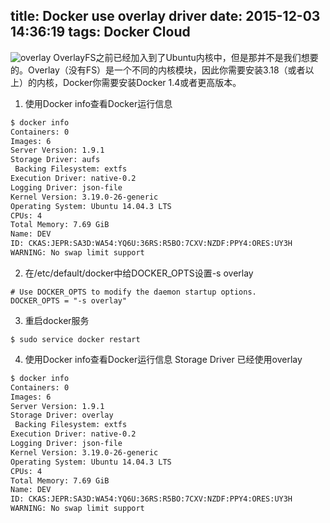title: Docker use overlay driver
date: 2015-12-03 14:36:19
tags: Docker Cloud
---
![overlay](http://docs.daocloud.io/images/c/0/3/5/1/c03512523e75f366ecf8f40442cbd8b46b227d28-3.png)
OverlayFS之前已经加入到了Ubuntu内核中，但是那并不是我们想要的。Overlay（没有FS）是一个不同的内核模块，因此你需要安装3.18（或者以上）的内核，Docker你需要安装Docker 1.4或者更高版本。
1. 使用Docker info查看Docker运行信息

```bash
$ docker info
Containers: 0
Images: 6
Server Version: 1.9.1
Storage Driver: aufs
 Backing Filesystem: extfs
Execution Driver: native-0.2
Logging Driver: json-file
Kernel Version: 3.19.0-26-generic
Operating System: Ubuntu 14.04.3 LTS
CPUs: 4
Total Memory: 7.69 GiB
Name: DEV
ID: CKAS:JEPR:SA3D:WA54:YQ6U:36RS:R5BO:7CXV:NZDF:PPY4:ORES:UY3H
WARNING: No swap limit support
```
2. 在/etc/default/docker中给DOCKER_OPTS设置-s overlay
```
# Use DOCKER_OPTS to modify the daemon startup options.
DOCKER_OPTS = "-s overlay"
```
3. 重启docker服务
```
$ sudo service docker restart
```
4. 使用Docker info查看Docker运行信息 Storage Driver 已经使用overlay
```bash
$ docker info
Containers: 0
Images: 6
Server Version: 1.9.1
Storage Driver: overlay
 Backing Filesystem: extfs
Execution Driver: native-0.2
Logging Driver: json-file
Kernel Version: 3.19.0-26-generic
Operating System: Ubuntu 14.04.3 LTS
CPUs: 4
Total Memory: 7.69 GiB
Name: DEV
ID: CKAS:JEPR:SA3D:WA54:YQ6U:36RS:R5BO:7CXV:NZDF:PPY4:ORES:UY3H
WARNING: No swap limit support
```
